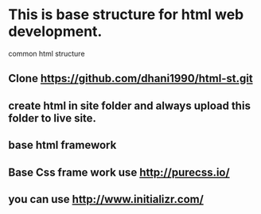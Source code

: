 # This is base structure for html web development.

common html structure 

## Clone https://github.com/dhani1990/html-st.git

## create html in site folder and always upload this folder to live site.

## base html framework 

## Base Css frame work use http://purecss.io/

## you can use http://www.initializr.com/

